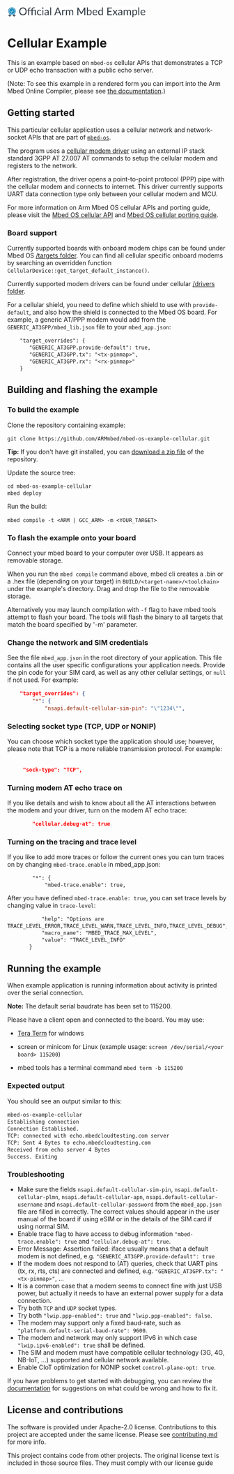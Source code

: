 ![](./resources/official_armmbed_example_badge.png)
# Cellular Example

This is an example based on `mbed-os` cellular APIs that demonstrates a TCP or UDP echo transaction with a public echo server.

(Note: To see this example in a rendered form you can import into the Arm Mbed Online Compiler, please see
[the documentation](https://os.mbed.com/docs/mbed-os/latest/apis/cellular-api.html#cellular-example-connection-establishment).)

## Getting started

This particular cellular application uses a cellular network and network-socket APIs that are part of [`mbed-os`](https://github.com/ARMmbed/mbed-os).

The program uses a [cellular modem driver](https://github.com/ARMmbed/mbed-os/tree/master/connectivity/cellular/include/cellular/framework/API)
using an external IP stack standard 3GPP AT 27.007 AT commands to setup the cellular modem and registers to the network.

After registration, the driver opens a point-to-point protocol (PPP) pipe with the cellular modem and connects
to internet. This driver currently supports UART data connection type only between your cellular modem and MCU.

For more information on Arm Mbed OS cellular APIs and porting guide, please visit the
[Mbed OS cellular API](https://os.mbed.com/docs/mbed-os/latest/apis/cellular-networking.html) and
[Mbed OS cellular porting guide](https://os.mbed.com/docs/mbed-os/latest/porting/cellular-device-porting.html).

### Board support

Currently supported boards with onboard modem chips can be found under Mbed OS
[/targets folder](https://github.com/ARMmbed/mbed-os/tree/master/targets).
You can find all cellular specific onboard modems by searching an overridden function
`CellularDevice::get_target_default_instance()`.

Currently supported modem drivers can be found under cellular
[/drivers folder](https://github.com/ARMmbed/mbed-os/tree/master/connectivity/drivers/cellular).

For a cellular shield, you need to define which shield to use with `provide-default`, and also how the shield is connected
to the Mbed OS board. For example, a generic AT/PPP modem would add from the `GENERIC_AT3GPP/mbed_lib.json` file to your
`mbed_app.json`:

```
    "target_overrides": {
       "GENERIC_AT3GPP.provide-default": true,
       "GENERIC_AT3GPP.tx": "<tx-pinmap>",
       "GENERIC_AT3GPP.rx": "<rx-pinmap>"
    }
```

## Building and flashing the example

### To build the example

Clone the repository containing example:

```
git clone https://github.com/ARMmbed/mbed-os-example-cellular.git
```

**Tip:** If you don't have git installed, you can
[download a zip file](https://github.com/ARMmbed/mbed-os-example-cellular/archive/master.zip) of the repository.

Update the source tree:

```
cd mbed-os-example-cellular
mbed deploy
```

Run the build:

```mbed compile -t <ARM | GCC_ARM> -m <YOUR_TARGET>```

### To flash the example onto your board

Connect your mbed board to your computer over USB. It appears as removable storage.

When you run the `mbed compile` command above, mbed cli creates a .bin or a .hex file (depending on your target) in
```BUILD/<target-name>/<toolchain>``` under the example's directory. Drag and drop the file to the removable storage.

Alternatively you may launch compilation with `-f` flag to have mbed tools attempt to flash your board.
The tools will flash the binary to all targets that match the board specified by '-m' parameter.

### Change the network and SIM credentials

See the file `mbed_app.json` in the root directory of your application. This file contains all the user specific
configurations your application needs. Provide the pin code for your SIM card, as well as any other cellular settings,
or `null` if not used. For example:

```json
    "target_overrides": {
        "*": {
            "nsapi.default-cellular-sim-pin": "\"1234\"",
```

### Selecting socket type (TCP, UDP or NONIP)

You can choose which socket type the application should use; however, please note that TCP is a more reliable
transmission protocol. For example:

```json

     "sock-type": "TCP",

```

### Turning modem AT echo trace on

If you like details and wish to know about all the AT interactions between the modem and your driver, turn on the modem
AT echo trace:

```json
        "cellular.debug-at": true
```

### Turning on the tracing and trace level

If you like to add more traces or follow the current ones you can turn traces on by changing `mbed-trace.enable` in
mbed_app.json:

```"target_overrides": {
        "*": {
            "mbed-trace.enable": true,
```

After you have defined `mbed-trace.enable: true`, you can set trace levels by changing value in `trace-level`:

 ```"trace-level": {
            "help": "Options are TRACE_LEVEL_ERROR,TRACE_LEVEL_WARN,TRACE_LEVEL_INFO,TRACE_LEVEL_DEBUG",
            "macro_name": "MBED_TRACE_MAX_LEVEL",
            "value": "TRACE_LEVEL_INFO"
        }
```

## Running the example

When example application is running information about activity is printed over the serial connection.

**Note:** The default serial baudrate has been set to 115200.

Please have a client open and connected to the board. You may use:

- [Tera Term](https://ttssh2.osdn.jp/index.html.en) for windows

- screen or minicom for Linux (example usage: `screen /dev/serial/<your board> 115200`)

- mbed tools has a terminal command `mbed term -b 115200`

### Expected output

You should see an output similar to this:

```
mbed-os-example-cellular
Establishing connection
Connection Established.
TCP: connected with echo.mbedcloudtesting.com server
TCP: Sent 4 Bytes to echo.mbedcloudtesting.com
Received from echo server 4 Bytes
Success. Exiting
```

### Troubleshooting

* Make sure the fields `nsapi.default-cellular-sim-pin`, `nsapi.default-cellular-plmn`, `nsapi.default-cellular-apn`,
  `nsapi.default-cellular-username` and `nsapi.default-cellular-password` from the `mbed_app.json` file are filled in
  correctly. The correct values should appear in the user manual of the board if using eSIM or in the details of the
  SIM card if using normal SIM.
* Enable trace flag to have access to debug information `"mbed-trace.enable": true` and `"cellular.debug-at": true`.
* Error Message: Assertion failed: iface usually means that a default modem is not defined, e.g.
  `"GENERIC_AT3GPP.provide-default": true`
* If the modem does not respond to (AT) queries, check that UART pins (tx, rx, rts, cts) are connected and defined,
  e.g. `"GENERIC_AT3GPP.tx": "<tx-pinmap>"`, ...
* It is a common case that a modem seems to connect fine with just USB power, but actually it needs to have an external
  power supply for a data connection.
* Try both `TCP` and `UDP` socket types.
* Try both `"lwip.ppp-enabled": true` and `"lwip.ppp-enabled": false`.
* The modem may support only a fixed baud-rate, such as `"platform.default-serial-baud-rate": 9600`.
* The modem and network may only support IPv6 in which case `"lwip.ipv6-enabled": true` shall be defined.
* The SIM and modem must have compatible cellular technology (3G, 4G, NB-IoT, ...) supported and cellular network available.
* Enable CIoT optimization for NONIP socket `control-plane-opt: true`.

If you have problems to get started with debugging, you can review the
[documentation](https://os.mbed.com/docs/latest/tutorials/debugging.html) for suggestions on what could be wrong and how to fix it.

## License and contributions

The software is provided under Apache-2.0 license. Contributions to this project are accepted under the same license.
Please see [contributing.md](CONTRIBUTING.md) for more info.

This project contains code from other projects. The original license text is included in those source files.
They must comply with our license guide
